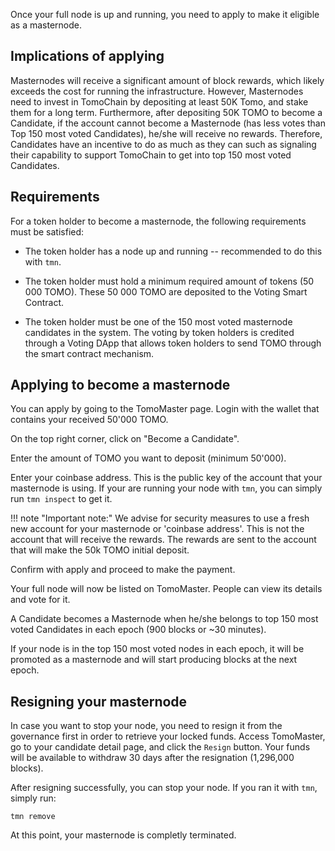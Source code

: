 Once your full node is up and running, you need to apply to make it eligible as a masternode.

## Implications of applying
Masternodes will receive a significant amount of block rewards, which likely exceeds the cost for running the infrastructure.
However, Masternodes need to invest in TomoChain by depositing at least 50K Tomo, and stake them for a long term.
Furthermore, after depositing 50K TOMO to become a Candidate, if the account cannot become a Masternode (has less votes than Top 150 most voted Candidates), he/she will receive no rewards.
Therefore, Candidates have an incentive to do as much as they can such as signaling their capability to support TomoChain to get into top 150 most voted Candidates.

## Requirements
For a token holder to become a masternode, the following requirements must be satisfied:

* The token holder has a node up and running -- recommended to do this with `tmn`.

* The token holder must hold a minimum required amount of tokens (50 000 TOMO).
These 50 000 TOMO are deposited to the Voting Smart Contract.

* The token holder must be one of the 150 most voted masternode candidates in the system.
The voting by token holders is credited through a Voting DApp that allows token holders to send TOMO through the smart contract mechanism.

## Applying to become a masternode
You can apply by going to the TomoMaster page.
Login with the wallet that contains your received 50'000 TOMO.

On the top right corner, click on "Become a Candidate".

Enter the amount of TOMO you want to deposit (minimum 50'000).

Enter your coinbase address. This is the public key of the account that your masternode is using.
If your are running your node with `tmn`, you can simply run `tmn inspect` to get it.

!!! note "Important note:"
	We advise for security measures to use a fresh new account for your masternode or 'coinbase address'.
	This is not the account that will receive the rewards.
	The rewards are sent to the account that will make the 50k TOMO initial deposit.

Confirm with apply and proceed to make the payment.

Your full node will now be listed on TomoMaster.
People can view its details and vote for it.

A Candidate becomes a Masternode when he/she belongs to top 150 most voted Candidates in each epoch (900 blocks or ~30 minutes). 

If your node is in the top 150 most voted nodes in each epoch, it will be promoted as a masternode and will start producing blocks at the next epoch.

## Resigning your masternode
In case you want to stop your node, you need to resign it from the governance first in order to retrieve your locked funds.
Access TomoMaster, go to your candidate detail page, and click the `Resign` button.
Your funds will be available to withdraw 30 days after the resignation (1,296,000 blocks).

After resigning successfully, you can stop your node. If you ran it with `tmn`, simply run:
```
tmn remove
```

At this point, your masternode is completly terminated.
